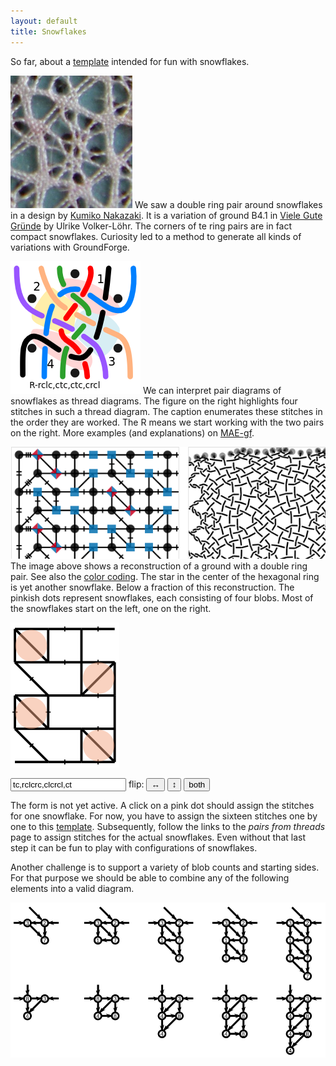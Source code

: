 ```yaml
---
layout: default
title: Snowflakes
---
```


So far, about a [template] intended for fun with snowflakes.

![sample](sample.png?align=left)
We saw a double ring pair around snowflakes in a design by [Kumiko Nakazaki].
It is a variation of ground B4.1 in [Viele Gute Gründe] by Ulrike Volker-Löhr.
The corners of te ring pairs are in fact compact snowflakes.
Curiosity led to a method to generate all kinds of variations with GroundForge.

![pairs as threads for a snowflake](blobs.png?align=right) 
We can interpret pair diagrams of snowflakes as thread diagrams.
The figure on the right highlights four stitches in such a thread diagram.
The caption enumerates these stitches in the order they are worked.
The R means we start working with the two pairs on the right.
More examples (and explanations) on [MAE-gf](/MAE-gf/docs/snow-stitches/#examples).

![img.png](capture-of-double-ring-pair.png)  
The image above shows a reconstruction of a ground with a double ring pair.
See also the [color coding](/GroundForge-help/color-rules).
The star in the center of the hexagonal ring is yet another snowflake.
Below a fraction of this reconstruction. The pinkish dots represent snowflakes, each consisting of four blobs.
Most of the snowflakes start on the left, one on the right.

![capture-extract.svg](capture-extract.svg)

<form>
<input value="tc,rclcrc,clcrcl,ct" spellcheck="false">
<span style="display: inline-block">
    flip:
    <button>&harr;</button> 
    <button>&varr;</button> 
    <button>both</button>
</span>
</form>

The form is not yet active. A click on a pink dot should assign the stitches for one snowflake.
For now, you have to assign the sixteen stitches one by one to this [template].
Subsequently, follow the links to the _pairs from threads_ page to assign stitches for the actual snowflakes.
Even without that last step it can be fun to play with configurations of snowflakes.

Another challenge is to support a variety of blob counts and starting sides.
For that purpose we should be able to combine any of the following elements into a valid diagram.

![](plaits.svg)

[Kumiko Nakazaki]: https://www.librarything.com/work/27350193
[Viele Gute Gründe]: https://www.librarything.com/work/2331526/book/11899122
[reconstruction]: https://d-bl.github.io/GroundForge/stitches?patchWidth=11&patchHeight=10&footside=b,-,b,-&tile=3217,1783,3248,1731,&headside=7,8,-,c&shiftColsSW=0&shiftRowsSW=4&shiftColsSE=4&shiftRowsSE=2&m1=llctt&e1=ctc&d1=rc&c1=tc&b1=lcrclc&a1=rrctt&m2=llctt&e2=ctc&d2=cr&c2=crclcr&b2=ct&e3=lc&d3=ctc&c3=cr&b3=ctc&a3=rrctt&m4=llctt&e4=cl&d4=ctc&c4=ctc&b4=lc&droste2=
[template]: https://d-bl.github.io/GroundForge/stitches.html?patchWidth=11&patchHeight=10&footside=b,-,b,-&tile=3217,1783,3248,1731,&headside=7,8,-,c&shiftColsSW=0&shiftRowsSW=4&shiftColsSE=4&shiftRowsSE=2&m1=llctt&e1=ctc&d1=ctc&c1=ctc&b1=ctc&a1=rrctt&m2=llctt&e2=ctc&d2=ctc&c2=ctc&b2=ctc&e3=ctc&d3=ctc&c3=ctc&b3=ctc&a3=rrctt&m4=llctt&e4=ctc&d4=ctc&c4=ctc&b4=ctc

